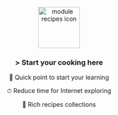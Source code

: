 <p align="center">
    <a href="https://ciklum-digital.github.io/recipes/">
        <img width="96" src="https://ciklum-digital.github.io/recipes/assets/images/icon.svg" alt="module recipes icon">
    </a>
</p>
<h3 align="center">> Start your cooking here</b> </h3>    

<p align="center">🚀 Quick point to start your learning</p> 
<p align="center">⏱ Reduce time for Internet exploring</p>
<p align="center">💎 Rich recipes collections</p>
